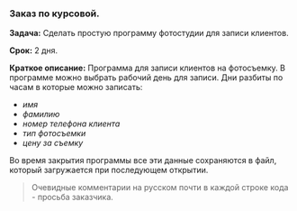 ### Заказ по курсовой.
**Задача:** Сделать простую программу фотостудии для записи клиентов.

**Срок:** 2 дня.

**Краткое описание:** Программа для записи клиентов на фотосъемку. 
В программе можно выбрать рабочий день для записи. 
Дни разбиты по часам в которые можно записать:
- *имя*
- *фамилию*
- *номер телефона клиента*
- *тип фотосъемки*
- *цену за съемку*

Во время закрытия программы все эти данные сохраняются в файл, 
который загружается при последующем открытии.

>Очевидные комментарии на русском почти в каждой строке кода - просьба заказчика.